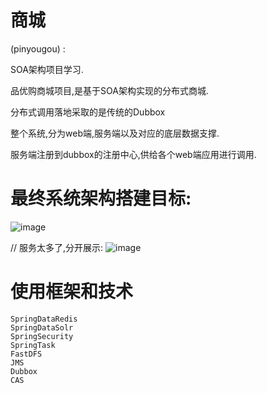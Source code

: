 # 商城
(pinyougou) :

SOA架构项目学习.

品优购商城项目,是基于SOA架构实现的分布式商城.

分布式调用落地采取的是传统的Dubbox

整个系统,分为web端,服务端以及对应的底层数据支撑.

服务端注册到dubbox的注册中心,供给各个web端应用进行调用.


# 最终系统架构搭建目标:

![image](https://raw.githubusercontent.com/wiki/cynen/pinyougou/最终目标1.png)

// 服务太多了,分开展示:
![image](https://raw.githubusercontent.com/wiki/cynen/pinyougou/最终目标2.png)


# 使用框架和技术

```
SpringDataRedis
SpringDataSolr
SpringSecurity
SpringTask
FastDFS
JMS
Dubbox
CAS
```


